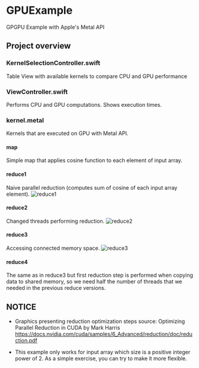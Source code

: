 # GPUExample
GPGPU Example with Apple's Metal API

## Project overview
### KernelSelectionController.swift
Table View with available kernels to compare CPU and GPU performance

### ViewController.swift
Performs CPU and GPU computations. Shows execution times.

### kernel.metal
Kernels that are executed on GPU with Metal API.

#### map
Simple map that applies cosine function to each element of input array.

#### reduce1
Naive parallel reduction (computes sum of cosine of each input array element).
![reduce1](https://raw.githubusercontent.com/mateuszbuda/GPUExample/master/reduce1.png)

#### reduce2
Changed threads performing reduction.
![reduce2](https://raw.githubusercontent.com/mateuszbuda/GPUExample/master/reduce2.png)

#### reduce3
Accessing connected memory space.
![reduce3](https://raw.githubusercontent.com/mateuszbuda/GPUExample/master/reduce3.png)

#### reduce4
The same as in reduce3 but first reduction step is performed when copying data to shared memory, so we need half the number of threads that we needed in the previous reduce versions.

## NOTICE
* Graphics presenting reduction optimization steps source:
Optimizing Parallel Reduction in CUDA by Mark Harris
https://docs.nvidia.com/cuda/samples/6_Advanced/reduction/doc/reduction.pdf

* This example only works for input array which size is a positive integer power of 2. As a simple exercise, you can try to make it more flexible.
